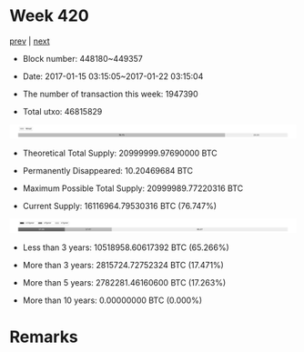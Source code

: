 # Week 420

[prev](week0419.md) | [next](week0421.md)

- Block number: 448180~449357

- Date: 2017-01-15 03:15:05~2017-01-22 03:15:04

- The number of transaction this week: 1947390

- Total utxo: 46815829

![](../images/mined_week0420.png)

- Theoretical Total Supply: 20999999.97690000 BTC

- Permanently Disappeared: 10.20469684 BTC

- Maximum Possible Total Supply: 20999989.77220316 BTC

- Current Supply: 16116964.79530316 BTC (76.747%)

![](../images/year_week0420.png)


- Less than 3 years: 10518958.60617392 BTC (65.266%)

- More than 3 years: 2815724.72752324 BTC (17.471%)

- More than 5 years: 2782281.46160600 BTC (17.263%)

- More than 10 years: 0.00000000 BTC (0.000%)

# Remarks

